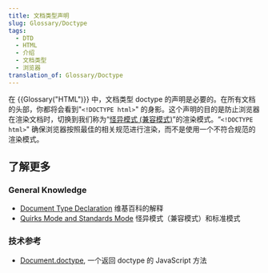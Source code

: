 ```yaml
---
title: 文档类型声明
slug: Glossary/Doctype
tags:
  - DTD
  - HTML
  - 介绍
  - 文档类型
  - 浏览器
translation_of: Glossary/Doctype
---
```

在 {{Glossary("HTML")}} 中，文档类型 doctype 的声明是必要的。在所有文档的头部，你都将会看到"`<!DOCTYPE html>`" 的身影。这个声明的目的是防止浏览器在渲染文档时，切换到我们称为“[怪异模式 (兼容模式)](/zh-CN/docs/Web/HTML/Quirks_Mode_and_Standards_Mode)”的渲染模式。“`<!DOCTYPE html>`" 确保浏览器按照最佳的相关规范进行渲染，而不是使用一个不符合规范的渲染模式。

## 了解更多

### General Knowledge

- [Document Type Declaration](https://zh.wikipedia.org/wiki/Document_type_declaration) 维基百科的解释
- [Quirks Mode and Standards Mode](/zh-CN/docs/Web/HTML/Quirks_Mode_and_Standards_Mode) 怪异模式（兼容模式）和标准模式

### **技术参考**

- [Document.doctype](/zh-CN/docs/Web/API/Document/doctype), 一个返回 doctype 的 JavaScript 方法
